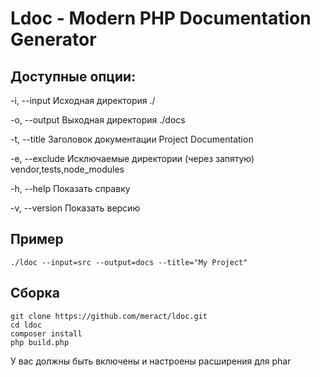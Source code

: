 # Ldoc - Modern PHP Documentation Generator
## Доступные опции:

-i, --input	Исходная директория	./

-o, --output	Выходная директория	./docs

-t, --title	Заголовок документации	Project Documentation

-e, --exclude	Исключаемые директории (через запятую)	vendor,tests,node_modules

-h, --help	Показать справку	

-v, --version	Показать версию


## Пример
```
./ldoc --input=src --output=docs --title="My Project"
```
## Сборка
```
git clone https://github.com/meract/ldoc.git
cd ldoc
composer install
php build.php
```
У вас должны быть включены и настроены расширения для phar
